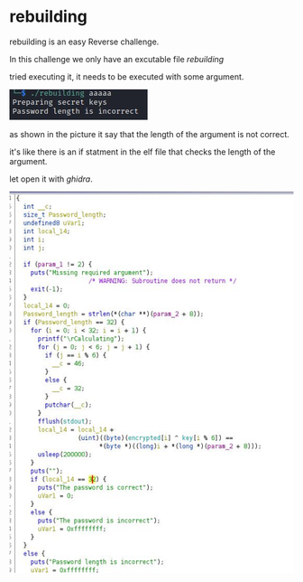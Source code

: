 # rebuilding

rebuilding is an easy Reverse challenge.

In this challenge we only have an excutable file _rebuilding_

tried executing it, it needs to be executed with some argument.

<img src="images/Capture2.JPG" >

as shown in the picture it say that the length of the argument is not correct.

it's like there is an if statment in the elf file that checks the length of the argument.

let open it with _ghidra_.

<img src="images/Capture.JPG">
